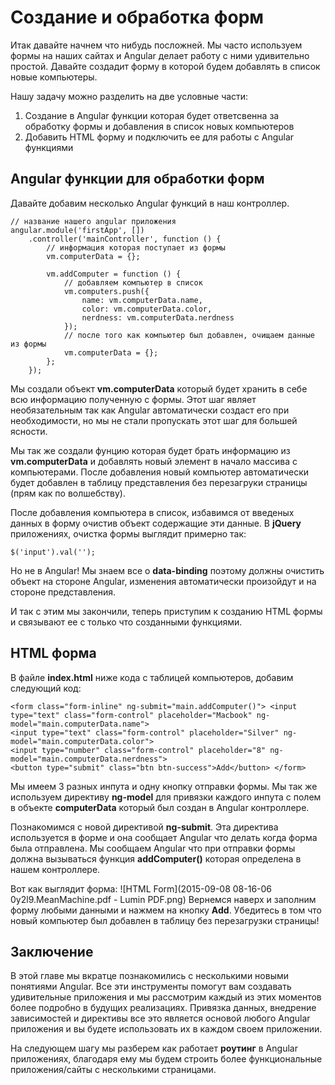# Создание и обработка форм

Итак давайте начнем что нибудь посложней. Мы часто используем формы на наших сайтах и Angular делает работу с ними удивительно простой. Давайте создадит форму в которой будем добавлять в список новые компьютеры.

Нашу задачу можно разделить на две условные части:

1. Создание в Angular функции которая будет ответсвенна за обработку формы и добавления в список новых компьютеров
2. Добавить HTML форму и подключить ее для работы с Angular функциями

## Angular функции для обработки форм

Давайте добавим несколько Angular функций в наш контроллер.

```
// название нашего angular приложения
angular.module('firstApp', [])
    .controller('mainController', function () {
        // информация которая поступает из формы
        vm.computerData = {};

        vm.addComputer = function () {
            // добавляем компьютер в список
            vm.computers.push({
                name: vm.computerData.name,
                color: vm.computerData.color,
                nerdness: vm.computerData.nerdness
            });
            // после того как компьютер был добавлен, очищаем данные из формы
            vm.computerData = {};
        };
    });
```
Мы создали объект **vm.computerData** который будет хранить в себе всю информацию полученную с формы. Этот шаг являет необязательным так как Angular автоматически создаст его при необходимости, но мы не стали пропускать этот шаг для большей ясности.

Мы так же создали фунцию которая будет брать информацию из **vm.computerData** и добавлять новый элемент в начало массива с компьютерами. После добавления новый компьютер автоматически будет добавлен в таблицу представления без перезагруки страницы (прям как по волшебству).

После добавления компьютера в список, избавимся от введеных данных в форму очистив объект содержащие эти данные. В **jQuery** приложениях, очистка формы выглядит примерно так:

```
$('input').val('');
```

Но не в Angular! Мы знаем все о **data-binding** поэтому должны очистить объект на стороне Angular, изменения автоматически произойдут и на стороне представления.

И так с этим мы закончили, теперь приступим к созданию HTML формы и связывают ее с только что созданными функциями.

## HTML форма
В файле **index.html** ниже кода с таблицей компьютеров, добавим следующий код:

```
<form class="form-inline" ng-submit="main.addComputer()"> <input type="text" class="form-control" placeholder="Macbook" ng-model="main.computerData.name">
<input type="text" class="form-control" placeholder="Silver" ng-model="main.computerData.color">
<input type="number" class="form-control" placeholder="8" ng-model="main.computerData.nerdness">
<button type="submit" class="btn btn-success">Add</button> </form>
```
Мы имеем 3 разных инпута и одну кнопку отправки формы. Мы так же используем директиву **ng-model** для привязки каждого инпута с полем в объекте **computerData** который был создан в Angular контроллере.

Познакомимся с новой директивой **ng-submit**. Эта директива используется в форме и она сообщает Angular что делать когда форма была отправлена. Мы сообщаем Angular что при отправки формы должна вызываться функция **addComputer()** которая определена в нашем контроллере.

Вот как выглядит форма:
![HTML Form](2015-09-08 08-16-06 0y2l9.MeanMachine.pdf - Lumin PDF.png)
Вернемся наверх и заполним форму любыми данными и нажмем на кнопку **Add**. Убедитесь в том что новый компьютер был добавлен в таблицу без перезагрузки страницы!

## Заключение
В этой главе мы вкратце познакомились с несколькими новыми понятиями Angular. Все эти инструменты помогут вам создавать удивительные приложения и мы рассмотрим каждый из этих моментов более подробно в будущих реализациях. Привязка данных, внедрение зависимостей и директивы все это является основой любого Angular приложения и вы будете использовать их в каждом своем приложении.

На следующем шагу мы разберем как работает **роутинг** в Angular приложениях, благодаря ему мы будем строить более функциональные приложения/сайты с несколькими страницами.
